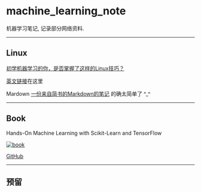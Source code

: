 # machine_learning_note

机器学习笔记, 记录部分网络资料.

***

## Linux

[初学机器学习的你，是否掌握了这样的Linux技巧？](https://mp.weixin.qq.com/s/nc0kv8778iEPCJx5H1xXlw)  

[英文链接](http://alexpetralia.com/posts/2017/6/26/learning-linux-bash-to-get-things-done)在这里

Mardown
[一份来自简书的Markdown的笔记](http://www.jianshu.com/p/q81RER)
的确太简单了 ^_^

***

## Book

Hands-On Machine Learning with Scikit-Learn and TensorFlow

[![book](http://akamaicovers.oreilly.com/images/0636920052289/cat.gif)](http://shop.oreilly.com/product/0636920052289.do)

[GitHub](https://github.com/ageron/handson-ml)

***

## 预留
